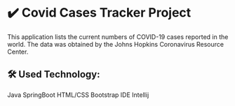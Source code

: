# ✔️ Covid Cases Tracker Project

This application lists the current numbers of COVID-19 cases reported in the world. The data was obtained by the Johns Hopkins Coronavirus Resource Center.

## 🛠 Used Technology:
Java
SpringBoot
HTML/CSS
Bootstrap
IDE Intellij
